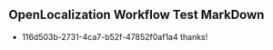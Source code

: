 ## OpenLocalization Workflow Test MarkDown
* 116d503b-2731-4ca7-b52f-47852f0af1a4 
thanks!<!--HONumber=Mar16_HO3-->
